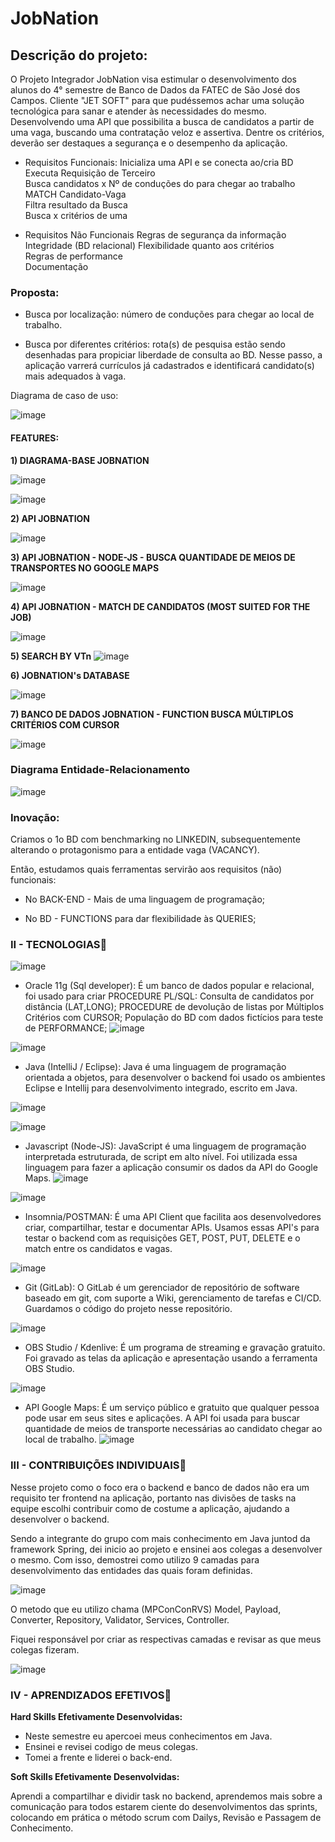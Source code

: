 #  JobNation

## Descrição do projeto:

O Projeto Integrador JobNation visa estimular o desenvolvimento dos alunos do 4° semestre de Banco de Dados da FATEC de São José dos Campos. Cliente "JET SOFT" para que pudéssemos achar uma solução tecnológica para sanar e atender às necessidades do mesmo. Desenvolvendo uma API que possibilita a busca de candidatos a partir de uma vaga, buscando uma contratação veloz e assertiva. Dentre os critérios, deverão ser destaques a segurança e o desempenho da aplicação.

- Requisitos Funcionais:
    Inicializa uma API e se conecta ao/cria BD	
    Executa Requisição de Terceiro	
    Busca candidatos x Nº de conduções do para chegar ao trabalho	
    MATCH Candidato-Vaga	
    Filtra resultado da Busca	
    Busca x critérios de uma 
    
- Requisitos Não Funcionais 
    Regras de segurança da informação	
    Integridade (BD relacional)	
    Flexibilidade quanto aos critérios	
    Regras de performance	
    Documentação
    
### Proposta:
- Busca por localização: número de conduções para chegar ao local de trabalho.

- Busca por diferentes critérios: rota(s) de pesquisa estão sendo desenhadas para propiciar liberdade de consulta ao BD. Nesse passo, a aplicação varrerá currículos já cadastrados e identificará candidato(s) mais adequados à vaga.

Diagrama de caso de uso:

![image](https://user-images.githubusercontent.com/61089745/159176256-013d0b24-b377-4d74-a132-cef3b569b13c.png)

#### FEATURES:

**1) DIAGRAMA-BASE JOBNATION**

![image](https://user-images.githubusercontent.com/61089745/159175589-20bde7c2-7196-4f9b-ab77-7620db50f81d.png)


![image](https://user-images.githubusercontent.com/61089745/159175620-99812ced-b8fa-4a51-9afb-0a8d171d8af0.png)


**2) API JOBNATION**

![image](https://user-images.githubusercontent.com/61089745/159175730-a6778694-b968-4db9-802a-b57b7dac2802.png)

**3) API JOBNATION - NODE-JS - BUSCA QUANTIDADE DE MEIOS DE TRANSPORTES NO GOOGLE MAPS**

![image](https://user-images.githubusercontent.com/61089745/159175766-d0d65974-6f41-492b-9c63-979dd9367347.png)


**4) API JOBNATION - MATCH DE CANDIDATOS (MOST SUITED FOR THE JOB)**

![image](https://user-images.githubusercontent.com/61089745/159175866-5d9f6cb9-8642-4cb4-9841-87ca9060b7e0.png)

**5) SEARCH BY VTn**
![image](https://user-images.githubusercontent.com/61089745/159175929-19d4f5cd-331c-4df4-ad56-dae8f56abe94.png)

**6) JOBNATION's DATABASE**

![image](https://user-images.githubusercontent.com/61089745/159175967-18931a49-e6de-4aea-8de8-92a76986187d.png)

**7) BANCO DE DADOS JOBNATION - FUNCTION BUSCA MÚLTIPLOS CRITÉRIOS COM CURSOR**

![image](https://user-images.githubusercontent.com/61089745/159176040-49f7b721-de66-4767-ad12-a715522ef62f.png)


### Diagrama Entidade-Relacionamento

![image](https://user-images.githubusercontent.com/61089745/159176294-61786526-1747-4945-9dc8-e6a7b0cc23a5.png)


### Inovação:

Criamos o 1o BD com benchmarking no LINKEDIN, subsequentemente alterando o protagonismo para a entidade vaga (VACANCY).

Então, estudamos quais ferramentas servirão aos requisitos (não) funcionais: 

- No BACK-END - Mais de uma linguagem de programação;

- No BD - FUNCTIONS para dar flexibilidade às QUERIES;


### **II - TECNOLOGIAS**:iphone:

![image](https://user-images.githubusercontent.com/61089745/161389515-9616f82e-1054-46e8-9a72-44205be9678a.png)
- Oracle 11g (Sql developer): É um banco de dados popular e relacional, foi usado para criar PROCEDURE PL/SQL: Consulta de candidatos por distância (LAT,LONG); PROCEDURE  de devolução de listas por Múltiplos  Critérios com CURSOR; População do BD com dados fictícios para teste de PERFORMANCE;
![image](https://user-images.githubusercontent.com/61089745/162579889-84c7541e-ae0e-437b-b990-6c8dbd0efb14.png)


![image](https://user-images.githubusercontent.com/61089745/161389576-a377fd09-2c54-40b6-9a7e-c000dd778977.png)
- Java (IntelliJ / Eclipse): Java é uma linguagem de programação orientada a objetos, para desenvolver o backend foi usado os ambientes Eclipse e Intellij para desenvolvimento integrado, escrito em Java. 

![image](https://user-images.githubusercontent.com/61089745/162579991-da2ef388-de98-4e67-80e6-e67fd83420da.png)


![image](https://user-images.githubusercontent.com/61089745/161389691-e18df3bc-2b7d-41bd-b70b-fd59e8d8b266.png)
- Javascript (Node-JS): JavaScript é uma linguagem de programação interpretada estruturada, de script em alto nível. Foi utilizada essa linguagem para fazer a aplicação consumir os dados da API do Google Maps.
![image](https://user-images.githubusercontent.com/61089745/162579708-0e210217-588c-4041-b742-fdb2a1cea274.png)


![image](https://user-images.githubusercontent.com/61089745/161389788-7f4c74dd-fa4b-410a-9e51-376cf8c33817.png)
- Insomnia/POSTMAN: É uma API Client que facilita aos desenvolvedores criar, compartilhar, testar e documentar APIs. Usamos essas API's para testar o backend com as requisições GET, POST, PUT, DELETE e o match entre os candidatos e vagas.


![image](https://user-images.githubusercontent.com/61089745/161389814-314472c1-6046-4348-93ff-c5f1781d0f82.png)
- Git (GitLab): O GitLab é um gerenciador de repositório de software baseado em git, com suporte a Wiki, gerenciamento de tarefas e CI/CD. Guardamos o código do projeto nesse repositório.


![image](https://user-images.githubusercontent.com/61089745/161389851-2c62d470-bb85-479e-9ac2-67c9346a3ee5.png)
- OBS Studio / Kdenlive: É um programa de streaming e gravação gratuito. Foi gravado as telas da aplicação e apresentação usando a ferramenta OBS Studio.


![image](https://user-images.githubusercontent.com/61089745/161389881-fda70645-5197-4c2d-9309-9537b2537a68.png)
- API Google Maps: É um serviço público e gratuito que qualquer pessoa pode usar em seus sites e aplicações. A API foi usada para buscar quantidade de meios de transporte necessárias ao candidato chegar ao local de trabalho.
![image](https://user-images.githubusercontent.com/61089745/162579814-4ef739d0-e3b4-4f8b-bd23-2d733e106e97.png)


### **III - CONTRIBUIÇÕES INDIVIDUAIS**:bow:


Nesse projeto como o foco era o backend e banco de dados não era um requisito ter frontend na aplicação, portanto nas divisões de tasks na equipe escolhi contribuir como de costume a aplicação, ajudando a desenvolver o backend.

Sendo a integrante do grupo com mais conhecimento em Java juntod da framework Spring, dei inicio ao projeto e ensinei aos colegas a desenvolver o mesmo. Com isso, demostrei como utilizo 9 camadas para desenvolvimento das entidades das quais foram definidas.

![image](https://user-images.githubusercontent.com/61089745/164765729-75257564-823f-4901-8cb2-55be55c0759c.png)

 O metodo que eu utilizo chama (MPConConRVS) Model, Payload, Converter, Repository, Validator, Services, Controller.

Fiquei responsável por criar as respectivas camadas e revisar as que meus colegas fizeram.

![image](https://user-images.githubusercontent.com/61089745/164775826-1cccd9f0-f193-4cd6-b864-38682c7a4365.png)

### **IV - APRENDIZADOS EFETIVOS**:closed_book:

**Hard Skills Efetivamente Desenvolvidas:**

- Neste semestre eu apercoei meus conhecimentos em Java.
- Ensinei e revisei codigo de meus colegas.
- Tomei a frente e liderei o back-end.

**Soft Skills Efetivamente Desenvolvidas:**

Aprendi a compartilhar e dividir task no backend, aprendemos mais sobre a comunicação para todos estarem ciente do desenvolvimentos das sprints, colocando em prática o método scrum com Dailys, Revisão e Passagem de Conhecimento.
